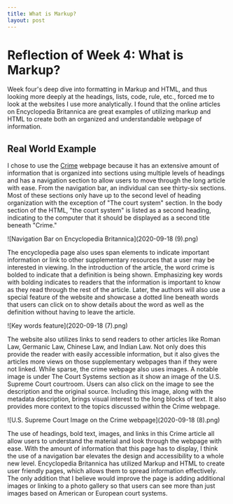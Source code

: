```yaml
---
title: What is Markup?
layout: post
---
```


# Reflection of Week 4: What is Markup? #

Week four's deep dive into formatting in Markup and HTML, and thus looking more deeply at the headings, lists, code, rule, etc., forced me to look at the websites I use more analytically. I found that the online articles on Encyclopedia Britannica are great examples of utilizing markup and HTML to create both an organized and understandable webpage of information. 

## Real World Example ##

I chose to use the [Crime](https://www.britannica.com/topic/crime-law) webpage because it has an extensive amount of information that is organized into sections using multiple levels of headings and has a navigation section to allow users to move through the long article with ease. From the navigation bar, an individual can see thirty-six sections. Most of these sections only have up to the second level of heading organization with the exception of "The court system" section. In the body section of the HTML, "the court system" is listed as a second heading, indicating to the computer that it should be displayed as a second title beneath "Crime."

![Navigation Bar on Encyclopedia Britannica](2020-09-18 (9).png)

The encyclopedia page also uses span elements to indicate important information or link to other supplementary resources that a user may be interested in viewing. In the introduction of the article, the word crime is bolded to indicate that a definition is being shown. Emphasizing key words with bolding indicates to readers that the information is important to know as they read through the rest of the article. Later, the authors will also use a special feature of the website and showcase a dotted line beneath words that users can click on to show details about the word as well as the definition without having to leave the article. 

![Key words feature](2020-09-18 (7).png)

The website also utilizes links to send readers to other articles like Roman Law, Germanic Law, Chinese Law, and Indian Law. Not only does this provide the reader with easily accessible information, but it also gives the articles more views on those supplementary webpages than if they were not linked. While sparse, the crime webpage also uses images. A notable image is under The Court Systems section as it show an image of the U.S. Supreme Court courtroom. Users can also click on the image to see the description and the original source. Including this image, along with the metadata description, brings visual interest to the long blocks of text. It also provides more context to the topics discussed within the Crime webpage. 

![U.S. Supreme Court Image on the Crime webpage](2020-09-18 (8).png)

The use of headings, bold text, images, and links in this Crime article all allow users to understand the material and look through the webpage with ease. With the amount of information that this page has to display, I think the use of a navigation bar elevates the design and accessibility to a whole new level. Encyclopedia Britannica has utilized Markup and HTML to create user friendly pages, which allows them to spread information effectively. The only addition that I believe would improve the page is adding additional images or linking to a photo gallery so that users can see more than just images based on American or European court systems. 
